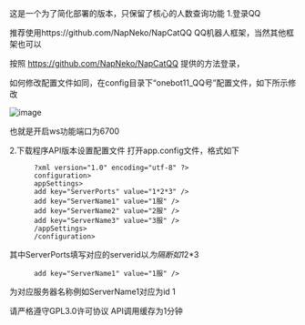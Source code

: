 这是一个为了简化部署的版本，只保留了核心的人数查询功能
1.登录QQ

推荐使用https://github.com/NapNeko/NapCatQQ QQ机器人框架，当然其他框架也可以

按照 https://github.com/NapNeko/NapCatQQ 提供的方法登录，

如何修改配置文件如同，在config目录下“onebot11_QQ号”配置文件，如下所示修改

![image](https://github.com/user-attachments/assets/507a784a-fa30-4824-9ba4-a8ec9d658aa7)

也就是开启ws功能端口为6700

2.下载程序API版本设置配置文件
打开app.config文件，格式如下

          ?xml version="1.0" encoding="utf-8" ?>
          configuration>
          appSettings>
          add key="ServerPorts" value="1*2*3" />
          add key="ServerName1" value="1服" />
          add key="ServerName2" value="2服" />
          add key="ServerName3" value="3服" />
          /appSettings>
          /configuration>

其中ServerPorts填写对应的serverid以*为隔断如1*2*3

          add key="ServerName1" value="1服" />
          
为对应服务器名称例如ServerName1对应为id 1	

请严格遵守GPL3.0许可协议
API调用缓存为1分钟

